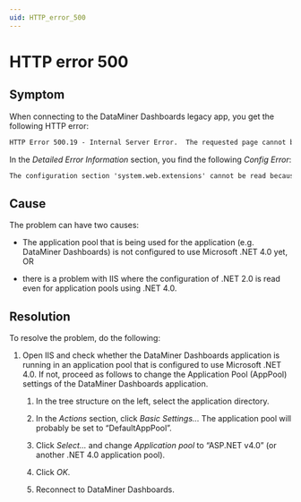 ```yaml
---
uid: HTTP_error_500
---
```


# HTTP error 500

## Symptom

When connecting to the DataMiner Dashboards legacy app, you get the following HTTP error:

```txt
HTTP Error 500.19 - Internal Server Error.  The requested page cannot be accessed because the related configuration data for the page is invalid.
```

In the *Detailed Error Information* section, you find the following *Config Error*:

```txt
The configuration section 'system.web.extensions' cannot be read because it is missing a section declaration.
```

## Cause

The problem can have two causes:

- The application pool that is being used for the application (e.g. DataMiner Dashboards) is not configured to use Microsoft .NET 4.0 yet, OR

- there is a problem with IIS where the configuration of .NET 2.0 is read even for application pools using .NET 4.0.

## Resolution

To resolve the problem, do the following:

1. Open IIS and check whether the DataMiner Dashboards application is running in an application pool that is configured to use Microsoft .NET 4.0. If not, proceed as follows to change the Application Pool (AppPool) settings of the DataMiner Dashboards application.

    1. In the tree structure on the left, select the application directory.

    2. In the *Actions* section, click *Basic Settings...* The application pool will probably be set to “DefaultAppPool”.

    3. Click *Select...* and change *Application pool* to “ASP.NET v4.0” (or another .NET 4.0 application pool).

    4. Click *OK*.

    5. Reconnect to DataMiner Dashboards.

